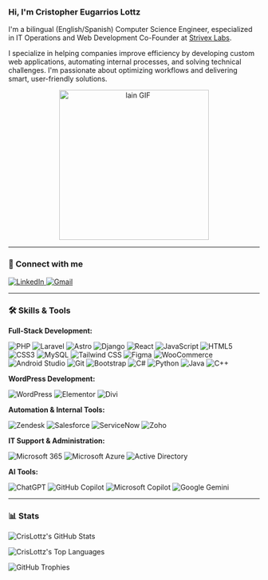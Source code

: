 ### Hi, I'm Cristopher Eugarrios Lottz

I'm a bilingual (English/Spanish) Computer Science Engineer, especialized in IT Operations and Web Development
Co-Founder at [Strivex Labs](https://strivexlabs.com).

I specialize in helping companies improve efficiency by developing custom web applications, automating internal processes, and solving technical challenges. I'm passionate about optimizing workflows and delivering smart, user-friendly solutions.

<p align="center">
  <img src="https://giffiles.alphacoders.com/171/171294.gif" alt="lain GIF" width="300"/>
</p>

---

### 🔗 Connect with me

<p>
  <a href="https://www.linkedin.com/in/cristopher-eugarrios-lottz-2a24b1276/" target="_blank">
    <img src="https://img.shields.io/badge/LinkedIn-0A66C2?style=for-the-badge&logo=linkedin&logoColor=white" alt="LinkedIn" />
  </a>
  <a href="mailto:cristophereugarrios@gmail.com" target="_blank">
  <img src="https://img.shields.io/badge/Gmail-D14836?style=for-the-badge&logo=gmail&logoColor=white" alt="Gmail" />
</a>
</p>

---

### 🛠️ Skills & Tools

**Full-Stack Development:**
<p>
  <img src="https://img.shields.io/badge/PHP-777BB4?style=for-the-badge&logo=php&logoColor=white" alt="PHP" />
  <img src="https://img.shields.io/badge/Laravel-FF2D20?style=for-the-badge&logo=laravel&logoColor=white" alt="Laravel" />
  <img src="https://img.shields.io/badge/Astro-FF5D01?style=for-the-badge&logo=astro&logoColor=white" alt="Astro" />
  <img src="https://img.shields.io/badge/Django-092E20?style=for-the-badge&logo=django&logoColor=white" alt="Django" />
  <img src="https://img.shields.io/badge/React-61DAFB?style=for-the-badge&logo=react&logoColor=black" alt="React" />
  <img src="https://img.shields.io/badge/JavaScript-F7DF1E?style=for-the-badge&logo=javascript&logoColor=black" alt="JavaScript" />
  <img src="https://img.shields.io/badge/HTML5-E34F26?style=for-the-badge&logo=html5&logoColor=white" alt="HTML5" />
  <img src="https://img.shields.io/badge/CSS3-1572B6?style=for-the-badge&logo=css3&logoColor=white" alt="CSS3" />
  <img src="https://img.shields.io/badge/MySQL-4479A1?style=for-the-badge&logo=mysql&logoColor=white" alt="MySQL" />
  <img src="https://img.shields.io/badge/Tailwind_CSS-06B6D4?style=for-the-badge&logo=tailwindcss&logoColor=white" alt="Tailwind CSS" />
  <img src="https://img.shields.io/badge/Figma-F24E1E?style=for-the-badge&logo=figma&logoColor=white" alt="Figma" />
  <img src="https://img.shields.io/badge/WooCommerce-96588A?style=for-the-badge&logo=woocommerce&logoColor=white" alt="WooCommerce" />
  <img src="https://img.shields.io/badge/Android_Studio-3DDC84?style=for-the-badge&logo=androidstudio&logoColor=black" alt="Android Studio" />
  <img src="https://img.shields.io/badge/Git-F05032?style=for-the-badge&logo=git&logoColor=white" alt="Git" />
  <img src="https://img.shields.io/badge/Bootstrap-7952B3?style=for-the-badge&logo=bootstrap&logoColor=white" alt="Bootstrap" />
  <img src="https://img.shields.io/badge/C%23-512BD4?style=for-the-badge&logo=csharp&logoColor=white" alt="C#" />
  <img src="https://img.shields.io/badge/Python-3776AB?style=for-the-badge&logo=python&logoColor=white" alt="Python" />
  <img src="https://img.shields.io/badge/Java-007396?style=for-the-badge&logo=java&logoColor=white" alt="Java" />
  <img src="https://img.shields.io/badge/C%2B%2B-00599C?style=for-the-badge&logo=cplusplus&logoColor=white" alt="C++" />
</p>

**WordPress Development:**
<p>
  <img src="https://img.shields.io/badge/WordPress-21759B?style=for-the-badge&logo=wordpress&logoColor=white" alt="WordPress" />
  <img src="https://img.shields.io/badge/Elementor-92003B?style=for-the-badge&logo=elementor&logoColor=white" alt="Elementor" />
  <img src="https://img.shields.io/badge/Divi-8F43EE?style=for-the-badge&logoColor=white" alt="Divi" />
</p>

**Automation & Internal Tools:**
<p>
  <img src="https://img.shields.io/badge/Zendesk-03363D?style=for-the-badge&logo=zendesk&logoColor=white" alt="Zendesk" />
  <img src="https://img.shields.io/badge/Salesforce-00A1E0?style=for-the-badge&logo=salesforce&logoColor=white" alt="Salesforce" />
  <img src="https://img.shields.io/badge/ServiceNow-81B532?style=for-the-badge&logo=servicenow&logoColor=white" alt="ServiceNow" />
  <img src="https://img.shields.io/badge/Zoho-E62E2D?style=for-the-badge&logo=zoho&logoColor=white" alt="Zoho" />
</p>

**IT Support & Administration:**
<p>
  <img src="https://img.shields.io/badge/Microsoft_365-0078D4?style=for-the-badge&logo=microsoft365&logoColor=white" alt="Microsoft 365" />
  <img src="https://img.shields.io/badge/Microsoft_Azure-0078D4?style=for-the-badge&logo=microsoftazure&logoColor=white" alt="Microsoft Azure" />
  <img src="https://img.shields.io/badge/Active_Directory-0078D4?style=for-the-badge&logo=activedirectory&logoColor=white" alt="Active Directory" />
</p>

**AI Tools:**
<p>
  <img src="https://img.shields.io/badge/ChatGPT-75A99F?style=for-the-badge&logo=openai&logoColor=white" alt="ChatGPT" />
  <img src="https://img.shields.io/badge/GitHub_Copilot-171515?style=for-the-badge&logo=githubcopilot&logoColor=white" alt="GitHub Copilot" />
  <img src="https://img.shields.io/badge/Microsoft_Copilot-00A3A3?style=for-the-badge&logo=microsoftcopilot&logoColor=white" alt="Microsoft Copilot" />
  <img src="https://img.shields.io/badge/Google_Gemini-4285F4?style=for-the-badge&logo=googlegemini&logoColor=white" alt="Google Gemini" />
</p>

---

### 📊 Stats

<p>
  <img src="https://github-readme-stats.vercel.app/api?username=CrisLottz&show_icons=true&theme=tokyonight&hide_border=true&count_private=true" alt="CrisLottz's GitHub Stats" />
</p>
<p>
  <img src="https://github-readme-stats.vercel.app/api/top-langs/?username=CrisLottz&layout=compact&theme=tokyonight&hide_border=true" alt="CrisLottz's Top Languages" />
</p>
<p>
  <img src="https://github-profile-trophy.vercel.app/?username=CrisLottz&theme=dracula&no-frame=true&no-bg=true" alt="GitHub Trophies" />
</p>
